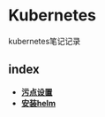 # Kubernetes

kubernetes笔记记录

## index

- **[污点设置](./set-taint.md)**
- **[安装helm](./helm/helm-install.md)**